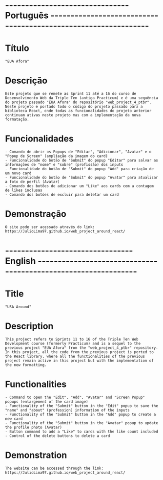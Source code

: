 # -------------------------------       Português    ---------------------------------------------------------------

# Título

    "EUA Afora"

# Descrição

    Este projeto que se remete as Sprint 11 até a 16 do curso de Desenvolvimento Web da Triple Ten (antiga Practicum) e é uma sequência do projeto passado "EUA Afora" do repositório "web_project_4_ptbr". 
    Neste projeto é portado todo o código do projeto passado para a biblioteca React, onde todas as funcionalidades do projeto anterior continuam ativas neste projeto mas com a implementação da nova formatação.

#  Funcionalidades

    - Comando de abrir os Popups de "Editar", "Adicionar", "Avatar" e o "Popup de Screen" (ampliação da imagem do card)
    - Funcionalidade do botão de "Submit" do popup "Editar" para salvar as informações de "nome" e "sobre" (profissão) dos inputs
    - Funcionalidade do botão de "Submit" do popup "Add" para criação de um novo card
    - Funcionalidade do botão de "Submit" do popup "Avatar" para atualizar a foto de perfil (Avatar)
    - Comando dos botões de adicionar um "Like" aos cards com a contagem de likes inclusas
    - Comando dos botões de excluir para deletar um card

# Demonstração

    O site pode ser acessado através do link: https://JulioLima97.github.io/web_project_around_react/


# --------------------------------      English      ---------------------------------------------------------------

# Title

    "USA Around"

# Description

    This project refers to Sprints 11 to 16 of the Triple Ten Web Development course (formerly Practicum) and is a sequel to the previous project "EUA Afora" from the "web_project_4_ptbr" repository.
    In this project, all the code from the previous project is ported to the React library, where all the functionalities of the previous project remain active in this project but with the implementation of the new formatting.

#  Functionalities

    - Command to open the "Edit", "Add", "Avatar" and "Screen Popup" popups (enlargement of the card image)
    - Functionality of the "Submit" button in the "Edit" popup to save the "name" and "about" (profession) information of the inputs
    - Functionality of the "Submit" button in the "Add" popup to create a new card
    - Functionality of the "Submit" button in the "Avatar" popup to update the profile photo (Avatar)
    - Button command to add a "Like" to cards with the like count included
    - Control of the delete buttons to delete a card

# Demonstration

    The website can be accessed through the link: https://JulioLima97.github.io/web_project_around_react/